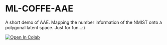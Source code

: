 # ML-COFFE-AAE

A short demo of AAE. Mapping the number information of the NMIST onto a polygonal latent space.
Just for fun...:)

[![Open In Colab](https://colab.research.google.com/assets/colab-badge.svg)](https://colab.research.google.com/drive/15tg5LSP4e0Oy1tVfAdbcLGXdERcy5H1x)
